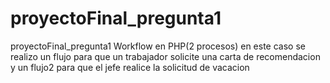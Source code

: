 # proyectoFinal_pregunta1
proyectoFinal_pregunta1
Workflow en PHP(2 procesos) en este caso se realizo un flujo para que un trabajador solicite una carta de recomendacion y un flujo2 para que el jefe realice la solicitud de vacacion
